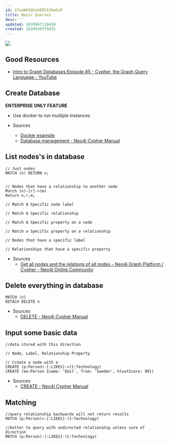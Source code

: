 ```yaml
---
id: 1TwoWkSGhzGERCkSGwGvP
title: Basic Queries
desc: ''
updated: 1639967110426
created: 1639930755032
---
```



![](/assets/images/2021-12-19-15-07-33.png)

## Good Resources

* [Intro to Graph Databases Episode #5 - Cypher, the Graph Query Language - YouTube](https://www.youtube.com/watch?v=l76udM3wB4U&t=1s)


## Create Database

**ENTERPRISE ONLY FEATURE**

* Use docker to run multiple instances

* Sources
  * [Docker example](https://stackoverflow.com/a/51582970)
  * [Database management - Neo4j Cypher Manual](https://neo4j.com/docs/cypher-manual/current/databases/)

## List nodes's in database

``` cypher
// Just nodes
MATCH (n) RETURN n;


// Nodes that have a relationship to another node
Match (n)-[r]->(m)
Return n,r,m;

// Match A Specific node label

// Match A Specific relationship

// Match A Specific property on a node

// Match a Specific property on a relationship

// Nodes that have a specific label

// Relationships that have a specific property

```

* Sources
  * [Get all nodes and the relations of all nodes - Neo4j Graph Platform / Cypher - Neo4j Online Community](https://community.neo4j.com/t/get-all-nodes-and-the-relations-of-all-nodes/12929)
  
## Delete everything in database

``` cypher
MATCH (n)
DETACH DELETE n
```

* Sources
  * [DELETE - Neo4j Cypher Manual](https://neo4j.com/docs/cypher-manual/current/clauses/delete/)


## Input some basic data

``` cypher
//data stored with this direction

// Node, Label, Relationship Property

// Create a node with a 
CREATE (p:Person)-[:LIKES]->(t:Technology)
CREATE (ee:Person {name: 'Emil', from: 'Sweden', kloutScore: 99})

```

* Sources
  * [CREATE - Neo4j Cypher Manual](https://neo4j.com/docs/cypher-manual/current/clauses/create/)

## Matching

``` cypher
//query relationship backwards will not return results
MATCH (p:Person)<-[:LIKES]-(t:Technology)

//better to query with undirected relationship unless sure of direction
MATCH (p:Person)-[:LIKES]-(t:Technology)
```
